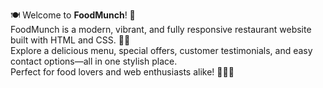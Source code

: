 🍽️ Welcome to **FoodMunch**! 🍔  
FoodMunch is a modern, vibrant, and fully responsive restaurant website built with HTML and CSS. 🎨✨  
Explore a delicious menu, special offers, customer testimonials, and easy contact options—all in one stylish place.  
Perfect for food lovers and web enthusiasts alike! 🚀👩‍🍳
